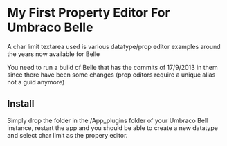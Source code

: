 # My First Property Editor For Umbraco Belle #
A char limit textarea used is various datatype/prop editor examples around the years now available for Belle

You need to run a build of Belle that has the commits of 17/9/2013 in them since there have been some changes (prop editors require a unique alias not a guid anymore)

## Install ##

Simply drop the folder in the /App_plugins folder of your Umbraco Bell instance, restart the app and you should be able to create a new datatype and select char limit as the propery editor.